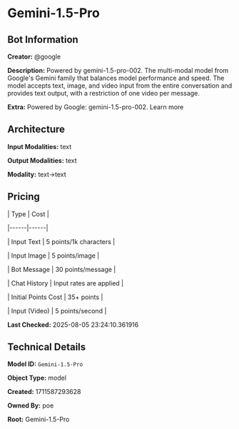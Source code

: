 # Gemini-1.5-Pro

## Bot Information

**Creator:** @google

**Description:** Powered by gemini-1.5-pro-002. The multi-modal model from Google's Gemini family that balances model performance and speed. The model accepts text, image, and video input from the entire conversation and provides text output, with a restriction of one video per message.

**Extra:** Powered by Google: gemini-1.5-pro-002. Learn more


## Architecture

**Input Modalities:** text

**Output Modalities:** text

**Modality:** text->text


## Pricing

| Type | Cost |

|------|------|

| Input Text | 5 points/1k characters |

| Input Image | 5 points/image |

| Bot Message | 30 points/message |

| Chat History | Input rates are applied |

| Initial Points Cost | 35+ points |

| Input (Video) | 5 points/second |


**Last Checked:** 2025-08-05 23:24:10.361916


## Technical Details

**Model ID:** `Gemini-1.5-Pro`

**Object Type:** model

**Created:** 1711587293628

**Owned By:** poe

**Root:** Gemini-1.5-Pro
